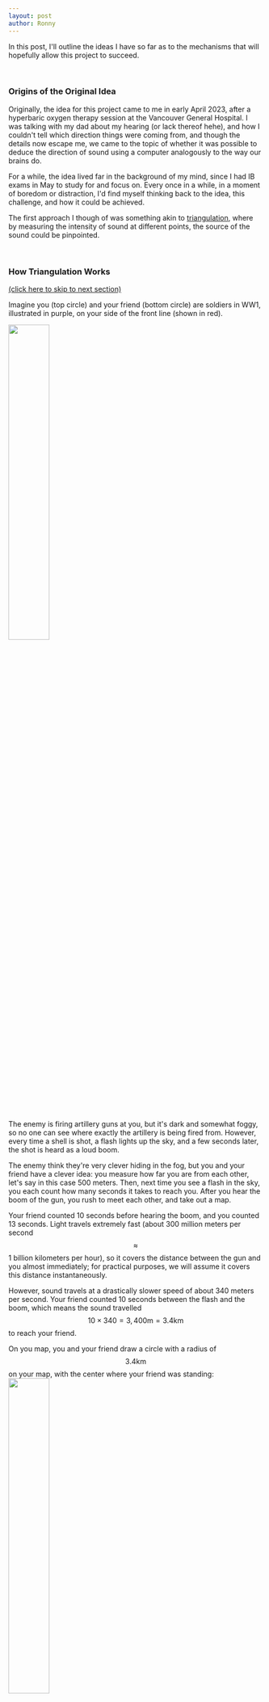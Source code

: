```yaml
---
layout: post
author: Ronny
---
```


In this post, I'll outline the ideas I have so far as to the mechanisms that will hopefully allow this project to succeed.

<br>

### Origins of the Original Idea

Originally, the idea for this project came to me in early April 2023, after a hyperbaric oxygen therapy session at the Vancouver General Hospital. I was talking with my dad about my hearing (or lack thereof hehe), and how I couldn't tell which direction things were coming from, and though the details now escape me, we came to the topic of whether it was possible to deduce the direction of sound using a computer analogously to the way our brains do.

For a while, the idea lived far in the background of my mind, since I had IB exams in May to study for and focus on. Every once in a while, in a moment of boredom or distraction, I'd find myself thinking back to the idea, this challenge, and how it could be achieved.

The first approach I though of was something akin to [triangulation](https://en.wikipedia.org/wiki/Triangulation), where by measuring the intensity of sound at different points, the source of the sound could be pinpointed.


<br>

### How Triangulation Works
[(click here to skip to next section)](#applying-this-to-audio)

Imagine you (top circle) and your friend (bottom circle) are soldiers in WW1, illustrated in purple, on your side of the front line (shown in red).

<img src="/assets/svg/WaveTrace/2024triangulation/original.svg" class="post-image" style="width: 40%">

The enemy is firing artillery guns at you, but it's dark and somewhat foggy, so no one can see where exactly the artillery is being fired from. However, every time a shell is shot, a flash lights up the sky, and a few seconds later, the shot is heard as a loud boom.


The enemy think they're very clever hiding in the fog, but you and your friend have a clever idea: you measure how far you are from each other, let's say in this case 500 meters. Then, next time you see a flash in the sky, you each count how many seconds it takes to reach you. After you hear the boom of the gun, you rush to meet each other, and take out a map.

Your friend counted 10 seconds before hearing the boom, and you counted 13 seconds. Light travels extremely fast (about 300 million meters per second $$\approx$$ 1 billion kilometers per hour), so it covers the distance between the gun and you almost immediately; for practical purposes, we will assume it covers this distance instantaneously.

However, sound travels at a drastically slower speed of about 340 meters per second. Your friend counted 10 seconds between the flash and the boom, which means the sound travelled $$10\times340=3,400\textrm{m}=3.4\textrm{km}$$ to reach your friend.

On you map, you and your friend draw a circle with a radius of $$3.4\textrm{km}$$ on your map, with the center where your friend was standing:
<img src="/assets/svg/WaveTrace/2024triangulation/1-circle.svg" class="post-image" style="width: 40%">

You counted 13 seconds, so at $$340\textrm{m/s}$$, you were about $$4.4\textrm{km}$$ away; you draw another circle with this radius on your position.


<img src="/assets/svg/WaveTrace/2024triangulation/2-circle.svg" class="post-image" style="width: 40%">

If you only consider either of the single message, the enemy gun could be anywhere along the edge of the respective circle, which is a rather large arc of land. However, by considering both measurements, you know that the enemy gun must be at one of the intersection points of your circles. Since the enemy is, of course, across the front line and not behind you, the enemy gun (shown as an orange dot) must be at the intersection of the circles across the front line:

<img src="/assets/svg/WaveTrace/2024triangulation/final.svg" class="post-image" style="width: 40%">


### Applying this to Audio

How does this apply to this project?

Suppose you set up three microphones in a roughly equilateral triangle. For practical purposes, this triangle may have to be rather small, if it is to fit on a person's body somehow, which makes measuring the delay between sounds rather difficult. However, perhaps due to the nature of the microphones and their orientation in space, or perhaps due to the way sounds tend to decay with distance, maybe it's easier to detect changes in the mean intensity of the sound at each microphone.

Knowing this change of intensity, some calculations can be performed, and while the exact point of origin of the sound may not be accurately found, I think that the direction that the sound originates from should be simpler to find, and perhaps it may be found with higher accuracy than precise location.

This is the basis for how I'm approaching this project; perhaps my assumptions are flawed, and the intensity of sound is innacurate, or some other unforseen issue arises. In such a case I will re-evaluate possible approaches and come up with something new, but first I must test this theory.

<br>

### A Conundrum and its Solution

A problem arises from this approach: what if there are multiple sources of sound?

Picture the following scenario. The three microphones are positioned in their equilateral triangle, and some processor is measuring the intensity of the sound signal of each microphone. With a single source emmiting a sound wave that decays as it travels, it is feasible that this setup could accurately estimate which direction the sound comes from based on the intensity of the sound signal at each mic:

<img src="/assets/svg/WaveTrace/2024-intensity-mic-example.svg" class="post-image" style="width: 55%">

The microphones, shown in red, are labelled based on the intensity of the signal they each pick up. Based only on these intensities, it would be reasonable to estimate the direction of the sound source to be somewhere within the &ldquo;Direction Estimate&rdquo; cone.

Now a second source of sound is added, emitting a different sound but at similar intensity (and with similar decay of intensity with distance):

<img src="/assets/svg/WaveTrace/2024-intensity-mic-example-multi.svg" class="post-image" style="width: 70%">


The problem is that taking the same approach to estimate the direction sound is coming from would result in an estimate in between the separate sound sources, effectively pointing at the weighted mean position of all sound sources, where the weighting is the intensity of each sound.

This is not very useful for this project, as the idea is to enable spatial awareness by reporting all sounds in the vicinity (and their directons) to the user.

The way I plan to tackle this issue is by using a Fast Fourier Transform (FFT), which is a computational way to separate out a signal (in this case a sound signal) into its component frequencies (<a href="https://www.youtube.com/watch?v=spUNpyF58BY" target="_blank">this video</a> provdies a great intuitive explanation for how and why the fourier transform does what it does).

By taking the FFT of each incoming signal, whichever algorithm is used to estimate the direction of incoming sound can be applied to each detected frequency, allowing the direction of multiple sounds at once to be accurately estimated.

<br>

### But why does the FFT Change Things?

<br>
<div class="half-column">
    <div class="gallery-title">Keyboard playing E2</div>
    <img src="/assets/images/WaveTrace/FFT-examples/Keyboard_E.jpg" class="gallery-image" style="width:60%">


    <br><br>
    <div class="gallery-title">Keyboard playing A2</div>
    <img src="/assets/images/WaveTrace/FFT-examples/Keyboard_A.jpg" class="gallery-image" style="width:60%">


    <br><br>
    <div class="gallery-title">Me singing A2 (slightly sharp loll)</div>
    <img src="/assets/images/WaveTrace/FFT-examples/Voice_A_ahh.jpg" class="gallery-image" style="width:60%">
    <div class="gallery-caption">Peaks are (in Hz): 111, 223, 334,445</div>


    <br><br>
    <div class="gallery-title">Me singing E3 with "ahh" vowel</div>
    <img src="/assets/images/WaveTrace/FFT-examples/Voice_E_ahh.jpg" class="gallery-image" style="width:60%">
    <div class="gallery-caption">Peaks are (in Hz): 111, 223, 334,445</div>

    <br><br>
    <div class="gallery-title">Me singing E3 with "ooh" vowel</div>
    <img src="/assets/images/WaveTrace/FFT-examples/Voice_E_ooh.jpg" class="gallery-image" style="width:60%">
    <div class="gallery-caption">Peaks are (in Hz): 111, 223, 334,445</div>
</div>


Sounds tend to have different makeups in terms of which frequencies are present in them, typically due to variations in pitch, i.e. which "note" the sound has, and the timbre, which is the character of the sound (what the sound sounds like). For example, you can have a car horn and a person's voice create the same note, but they have distinct timbre, you can have multiple people talking at once (with similar tibre as voices tend to sound similar), but at different pitches.

To illustrate the difference between these two, consider the following FFT plots of my keyboard's piano sound and my voice; note that the horizontal axis is frequency in Hz, and the vertical axis is intensity in decibels.

The pitch of a sound is typically measured with its base (AKA lowest) frequency; check out how both A2s have almost the same base frequency, and hence are almost the same note (I sang the A a little bit sharp, i.e. a little too high). 

Note some interesting similarities between these images:

- Both Keyboard notes have higher harmonic frequencies present than the voice FFT plots do. This is due to the difference in timbre between these sounds.
- Similarly, note the difference in the frequencies present between me singing an E3 with an "ahh" vs "ooh" vowel; the change in timbre is shown by the change in frequencies present ("aah" seems to have higher frequencies present).


If you choose any pair out of these FFT plots, there are almost always frequencies that are distinct to each sound. If the sounds have different pitch, then the base frequency, as well as most others, are shifted up or down, and can be distinguished due to this. If the sounds have different timbre, they have differently shaped fft plots with different frequencies present, although it's true that many frequencies overlap.

Applying an FFT to a sound signal gives you the intensity of each frequency present in the sound, and in principle, with some processing, measuring intensity with multiple microphones should enable an estimate of the direction of that sound to be made.

So, picture taking the FFT of each of the three microphones in the above example multiple times per second, and instead of using the intensity of the audio signal as a whole, we can use the intensity of each component frequency to estimate in which direction each frequency is mainly coming from. Since most sounds you hear at a given moment tend to have unique pitch and timbre, this approach should enable the system to predict the direction of origin of multiple sounds at once.

<br>

Hopefully this approach successfully allows multiple sounds to be tracked simultaneously, but if it is ulitmately unsuccessful, other approaches such as using the phase of each frequency and directional microhpones will be explored.